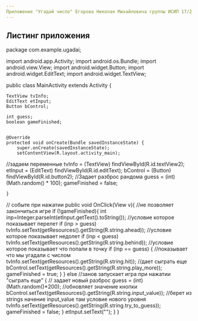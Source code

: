 ```yaml
---
Приложение "Угадай число" Егорова Николая Михайловича группы ИСИП 17/2
---
```

Листинг приложения 
---
package com.example.ugadai;

import android.app.Activity;
import android.os.Bundle;
import android.view.View;
import android.widget.Button;
import android.widget.EditText;
import android.widget.TextView;

public class MainActivity extends Activity {

    TextView tvInfo;
    EditText etInput;
    Button bControl;

    int guess;
    boolean gameFinished;


    @Override
    protected void onCreate(Bundle savedInstanceState) {
        super.onCreate(savedInstanceState);
        setContentView(R.layout.activity_main);
//задаем переменные
        tvInfo = (TextView) findViewById(R.id.textView2);
        etInput = (EditText) findViewById(R.id.editText);
        bControl = (Button) findViewById(R.id.button2);
//Задает разброс рандома
        guess = (int) (Math.random() * 100);
        gameFinished = false;

    }

// событе при нажатии
    public void OnClick(View v){
        //не позволяет закончиться игре
        if (!gameFinished){
            int inp=Integer.parseInt(etInput.getText().toString());
            //условие которое показывает перелет
            if (inp > guess)
                tvInfo.setText(getResources().getString(R.string.ahead));
            //условие которое показывает недолет
            if (inp < guess)
                tvInfo.setText(getResources().getString(R.string.behind));
            //условие которое показывает что попали в точку
            if (inp == guess)
            {
                //показывает что мы угадали с числом
                tvInfo.setText(getResources().getString(R.string.hit));
                //дает сыграть еще
                bControl.setText(getResources().getString(R.string.play_more));
                gameFinished = true;
            }
        }
        else
           //занов запускает игра при нажатии "сыграть еще"
        {
            // задает новый разброс
            guess = (int)(Math.random()*200);
            //обновляет значение кнопки
            bControl.setText(getResources().getString(R.string.input_value));
            //берет из strings начение input_value там условие нового уровня
            tvInfo.setText(getResources().getString(R.string.try_to_guess));
            gameFinished = false;
        }
        etInput.setText("");
    }
}


